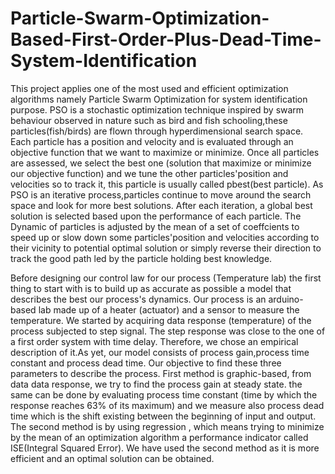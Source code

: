 # Particle-Swarm-Optimization-Based-First-Order-Plus-Dead-Time-System-Identification
This project applies one of the most used and efficient optimization algorithms namely Particle Swarm Optimization for system identification purpose.
PSO is a stochastic optimization technique inspired by swarm behaviour observed in nature such as bird and fish schooling,these particles(fish/birds) are flown through hyperdimensional search space. Each particle has a position and velocity and is evaluated through an objective function that we want to maximize or minimize. Once all particles are assessed, we select the best one (solution that maximize or minimize our objective function) and we tune the other particles'position and velocities so to track it, this particle is usually called pbest(best particle). As PSO is an iterative process,particles continue to move around the search space and look for more best solutions. After each iteration, a global best solution is selected based upon the performance of each particle. The Dynamic of particles is adjusted by the mean of a set of coeffcients to speed up or slow down some particles'position and velocities according to their vicinity to potential optimal solution or simply reverse their direction to track the good path led by the particle holding best knowledge.

Before designing our control law for our process (Temperature lab) the first thing to start with is to build up as accurate as possible a model that describes the best our process's dynamics. Our process is an arduino-based lab made up of a heater (actuator) and a sensor to measure the temperature. We started by acquiring data response (temperature) of the process subjected to step signal. The step response was close to the one of a first order system with time delay. Therefore, we chose an empirical description of it.As yet, our model consists of process gain,process time constant and process dead time.
Our objective to find these three parameters to describe the process. First method is graphic-based, from data data response, we try to find the process gain at steady state. the same can be done by evaluating process time constant (time by which the response reaches 63% of its maximum) and we measure also process dead time which is the shift existing between the beginning of input and output.
The second method is by using regression , which means trying to minimize by the mean of an optimization algorithm a performance indicator called ISE(Integral Squared Error).
We have used the second method as it is more efficient and an optimal solution can be obtained.
